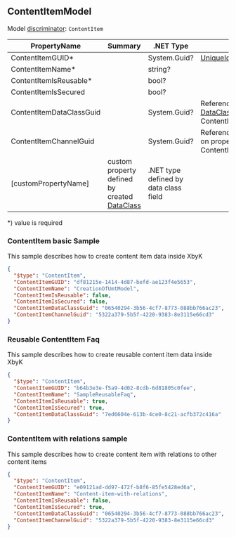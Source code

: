 <!-- generated file with tool "Kentico.Xperience.UMT.DocUtils" - edited through template "UmtModel.cshtml" -->
## ContentItemModel
Model [discriminator](../UmtModel.md#discriminator): `ContentItem`

|PropertyName|Summary|.NET Type|Notes|
|---|---|---|---|
|ContentItemGUID\*||System.Guid?|[UniqueId](../UmtModel.md#UniqueId)|
|ContentItemName\*||string?||
|ContentItemIsReusable\*||bool?||
|ContentItemIsSecured||bool?||
|ContentItemDataClassGuid||System.Guid?|Reference to [DataClassInfo](../References.md#DataClassInfo) on property ContentItemContentTypeID|
|ContentItemChannelGuid||System.Guid?|Reference to [ChannelInfo](../References.md#ChannelInfo) on property ContentItemChannelID|
|[customPropertyName]|custom property defined by created [DataClass](./DataClassModel.md)|.NET type defined by data class field||

<p>*) value is required</p>


### ContentItem basic Sample
This sample describes how to create content item data inside XbyK
```json
{
  "$type": "ContentItem",
  "ContentItemGUID": "df81215e-1414-4d87-befd-ae123f4e5653",
  "ContentItemName": "CreationOfUmtModel",
  "ContentItemIsReusable": false,
  "ContentItemIsSecured": false,
  "ContentItemDataClassGuid": "06540294-3b56-4cf7-8773-088bb766ac23",
  "ContentItemChannelGuid": "5322a379-5b5f-4220-9383-8e3115e66cd3"
}
```

### Reusable ContentItem Faq
This sample describes how to create reusable content item data inside XbyK
```json
{
  "$type": "ContentItem",
  "ContentItemGUID": "b64b3e3e-f5a9-4d02-8cdb-6d81805c0fee",
  "ContentItemName": "SampleReusableFaq",
  "ContentItemIsReusable": true,
  "ContentItemIsSecured": true,
  "ContentItemDataClassGuid": "7ed6604e-613b-4ce0-8c21-acfb372c416a"
}
```

### ContentItem with relations sample
This sample describes how to create content item with relations to other content items
```json
{
  "$type": "ContentItem",
  "ContentItemGUID": "e09121ad-dd97-472f-b8f6-85fe5428ed6a",
  "ContentItemName": "Content-item-with-relations",
  "ContentItemIsReusable": false,
  "ContentItemIsSecured": true,
  "ContentItemDataClassGuid": "06540294-3b56-4cf7-8773-088bb766ac23",
  "ContentItemChannelGuid": "5322a379-5b5f-4220-9383-8e3115e66cd3"
}
```
